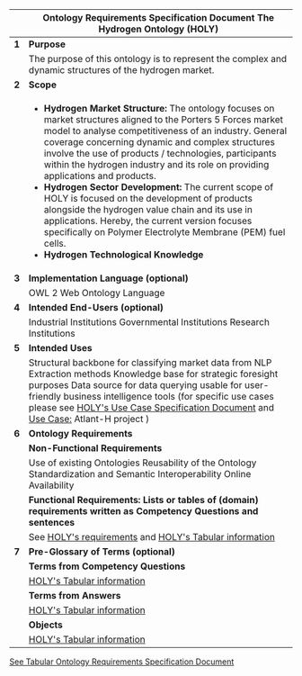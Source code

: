 | |**Ontology Requirements Specification Document The Hydrogen Ontology (HOLY)**  |
|--------|-----------------------------------------------------------------------------------|
| **1**  | **Purpose**                             |
|        | The purpose of this ontology is to represent the complex and dynamic structures of the hydrogen market.        |
| **2**  | **Scope**                               |
|        |  <ul> <li> **Hydrogen Market Structure:** The ontology focuses on market structures aligned to the Porters 5 Forces market model to analyse competitiveness of an industry. General coverage concerning dynamic and complex structures involve the use of products / technologies, participants within the hydrogen industry and its role on providing applications and products. </li><li> **Hydrogen Sector Development:** The current scope of HOLY is focused on the development of products alongside the hydrogen value chain and its use in applications. Hereby, the current version focuses specifically on Polymer Electrolyte Membrane (PEM) fuel cells. </li> <li> **Hydrogen Technological Knowledge** </li> </ul> |
| **3**  | **Implementation Language (optional)**                                                                         |
|        | OWL 2 Web Ontology Language                                                       |
| **4**  | **Intended End-Users (optional)**                                                                              |
|        | Industrial Institutions Governmental Institutions Research Institutions                                        |
| **5**  | **Intended Uses**                       |
|        | Structural backbone for classifying market data from NLP Extraction methods Knowledge base for strategic foresight purposes Data source for data querying usable for user-friendly business intelligence tools (for specific use cases please see  [HOLY's Use Case Specification Document](./Use_Case_Specification.md) and [Use Case:](../Use_Case/) Atlant-H project )                                      |
| **6**  | **Ontology Requirements**               |
|        | **Non-Functional Requirements**         |
|        | Use of existing Ontologies  Reusability of the Ontology Standardization and Semantic Interoperability Online Availability                                                             |
|        | **Functional Requirements: Lists or tables of (domain) requirements written as Competency Questions and sentences**                                                                   |
|        | See [HOLY's requirements](Ontology_requirements.md) and [HOLY's Tabular information](Tabular_Information.md)                     |
| **7**  | **Pre-Glossary of Terms (optional)**                                                                           |
|        | **Terms from Competency Questions**                                                                            |
|        | [HOLY's Tabular information](Tabular_Information.md)                                          |
|        | **Terms from Answers**                  |
|        | [HOLY's Tabular information](Tabular_Information.md)                                         |
|        | **Objects**                             |
|        | [HOLY's Tabular information](Tabular_Information.md)                                          |


[See Tabular Ontology Requirements Specification Document ](HOLY_Requirements.xlsx)